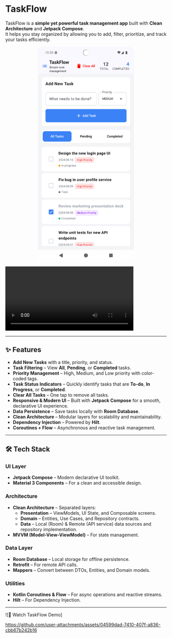 # TaskFlow

TaskFlow is a **simple yet powerful task management app** built with **Clean Architecture** and **Jetpack Compose**.  
It helps you stay organized by allowing you to add, filter, prioritize, and track your tasks efficiently.

<p align="center">
  <img src="screenshots/taskflow_ui.png" alt="TaskFlow Screenshot" width="300"/>
</p>

<video src="https://github.com/user-attachments/assets/04599dad-7410-407f-a836-cbb67b242b16"
       width="400"
       controls>
  Your browser does not support the video tag.
</video>



---

## ✨ Features

- **Add New Tasks** with a title, priority, and status.
- **Task Filtering** – View **All**, **Pending**, or **Completed** tasks.
- **Priority Management** – High, Medium, and Low priority with color-coded tags.
- **Task Status Indicators** – Quickly identify tasks that are **To-do**, **In Progress**, or **Completed**.
- **Clear All Tasks** – One tap to remove all tasks.
- **Responsive & Modern UI** – Built with **Jetpack Compose** for a smooth, declarative UI experience.
- **Data Persistence** – Save tasks locally with **Room Database**.
- **Clean Architecture** – Modular layers for scalability and maintainability.
- **Dependency Injection** – Powered by **Hilt**.
- **Coroutines + Flow** – Asynchronous and reactive task management.

---

## 🛠 Tech Stack

### **UI Layer**
- **Jetpack Compose** – Modern declarative UI toolkit.
- **Material 3 Components** – For a clean and accessible design.

### **Architecture**
- **Clean Architecture** – Separated layers:
    - **Presentation** – ViewModels, UI State, and Composable screens.
    - **Domain** – Entities, Use Cases, and Repository contracts.
    - **Data** – Local (Room) & Remote (API service) data sources and repository implementation.
- **MVVM (Model-View-ViewModel)** – For state management.

### **Data Layer**
- **Room Database** – Local storage for offline persistence.
- **Retrofit** – For remote API calls.
- **Mappers** – Convert between DTOs, Entities, and Domain models.

### **Utilities**
- **Kotlin Coroutines & Flow** – For async operations and reactive streams.
- **Hilt** – For Dependency Injection.

---
![🎥 Watch TaskFlow Demo]

https://github.com/user-attachments/assets/04599dad-7410-407f-a836-cbb67b242b16


